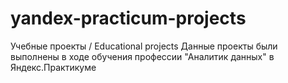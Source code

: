 # yandex-practicum-projects
Учебные проекты / Educational projects
Данные проекты были выполнены в ходе обучения профессии "Аналитик данных" в Яндекс.Практикуме
